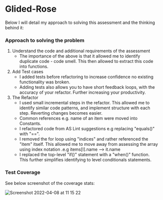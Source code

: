 # Glided-Rose

Below I will detail my approach to solving this assessment and the thinking behind it:

### Approach to solving the problem
1. Understand the code and additional requirements of the assessment
   - The importance of the above is that it allowed me to identify duplicate code - code smell. This then allowed to extract this code into functions.
3. Add Test cases
   - I added tests before refactoring to increase confidence no existing functionality was broken.
   - Adding tests also allows you to have short feedback loops, with the accuracy of your refactor. Further increasing your productivity.
4. The Refactor
   - I used small incremental steps in the refactor. This allowed me to identify similar code patterns, and implement structure with each step. Reverting changes becomes easier.
   - Common references e.g. name of an item were moved into Constants.
   - I refactored code from AS Lint suggestions e.g replacing "equals()" with "==".
   - I removed the for loop using "indices" and rather referenced the "item" itself. This allowed me to move away from assessing the array using index notation .e.g items[I].name —> it.name
   - I replaced the top-level "if()" statement with a "when()" function. This further simplifies identifying to level conditionals statements.

### Test Coverage
See below screenshot of the coverage stats:

 
![Screenshot 2022-04-08 at 11 15 22](https://user-images.githubusercontent.com/1165257/162577504-0bb4ec3f-c472-4a6b-9401-a2ca39998cd7.png)
